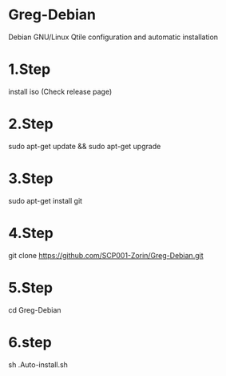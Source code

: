 # Greg-Debian
Debian GNU/Linux Qtile configuration and automatic installation

# 1.Step
install iso (Check release page)

# 2.Step 
sudo apt-get update && sudo apt-get upgrade 

# 3.Step
sudo apt-get install git

# 4.Step
git clone https://github.com/SCP001-Zorin/Greg-Debian.git

# 5.Step
cd Greg-Debian

# 6.step
sh .Auto-install.sh

